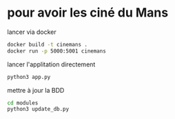 # pour avoir les ciné du Mans

lancer via docker

```bash
docker build -t cinemans .
docker run -p 5000:5001 cinemans
```

lancer l'applitation directement

```bash
python3 app.py
```

mettre à jour la BDD

```bash
cd modules
python3 update_db.py
```
